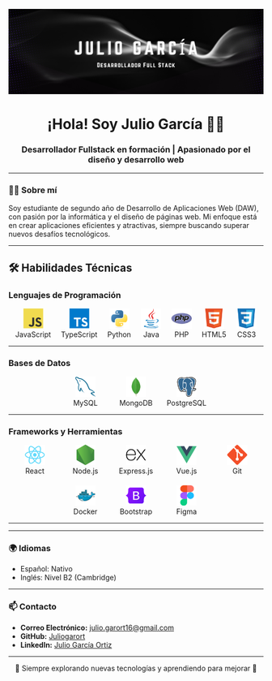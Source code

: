 <!-- Banner -->
<p align="center">
  <img src="JulioGarcía.png" alt="Banner_JGO">
</p>

<h1 align="center">¡Hola! Soy Julio García 🖖🏼</h1>
<h3 align="center">Desarrollador Fullstack en formación | Apasionado por el diseño y desarrollo web</h3>

---

### 👨‍💻 **Sobre mí**
Soy estudiante de segundo año de Desarrollo de Aplicaciones Web (DAW), con pasión por la informática y el diseño de páginas web. Mi enfoque está en crear aplicaciones eficientes y atractivas, siempre buscando superar nuevos desafíos tecnológicos.

---
## 🛠️ Habilidades Técnicas

### Lenguajes de Programación
<div style="display: flex; flex-direction: row; flex-wrap: wrap; gap: 20px; justify-content: center; align-items: center;">
  <div style="text-align: center;">
    <img src="https://raw.githubusercontent.com/devicons/devicon/master/icons/javascript/javascript-original.svg" alt="JavaScript" width="40" height="40">
    <div>JavaScript</div>
  </div>
  <div style="text-align: center;">
    <img src="https://raw.githubusercontent.com/devicons/devicon/master/icons/typescript/typescript-original.svg" alt="TypeScript" width="40" height="40">
    <div>TypeScript</div>
  </div>
  <div style="text-align: center;">
    <img src="https://raw.githubusercontent.com/devicons/devicon/master/icons/python/python-original.svg" alt="Python" width="40" height="40">
    <div>Python</div>
  </div>
  <div style="text-align: center;">
    <img src="https://raw.githubusercontent.com/devicons/devicon/master/icons/java/java-original.svg" alt="Java" width="40" height="40">
    <div>Java</div>
  </div>
  <div style="text-align: center;">
    <img src="https://raw.githubusercontent.com/devicons/devicon/master/icons/php/php-original.svg" alt="PHP" width="40" height="40">
    <div>PHP</div>
  </div>
  <div style="text-align: center;">
    <img src="https://raw.githubusercontent.com/devicons/devicon/master/icons/html5/html5-original.svg" alt="HTML5" width="40" height="40">
    <div>HTML5</div>
  </div>
  <div style="text-align: center;">
    <img src="https://raw.githubusercontent.com/devicons/devicon/master/icons/css3/css3-original.svg" alt="CSS3" width="40" height="40">
    <div>CSS3</div>
  </div>
</div>


---

### Bases de Datos
<div style="display: flex; flex-wrap: wrap; gap: 20px; justify-content: center; align-items: center;">
  <div style="text-align: center; width: 80px;">
    <img src="https://raw.githubusercontent.com/devicons/devicon/master/icons/mysql/mysql-original.svg" alt="MySQL" width="40" height="40">
    <div>MySQL</div>
  </div>
  <div style="text-align: center; width: 80px;">
    <img src="https://raw.githubusercontent.com/devicons/devicon/master/icons/mongodb/mongodb-original.svg" alt="MongoDB" width="40" height="40">
    <div>MongoDB</div>
  </div>
  <div style="text-align: center; width: 80px;">
    <img src="https://raw.githubusercontent.com/devicons/devicon/master/icons/postgresql/postgresql-original.svg" alt="PostgreSQL" width="40" height="40">
    <div>PostgreSQL</div>
  </div>
</div>

---

### Frameworks y Herramientas
<div style="display: flex; flex-wrap: wrap; gap: 20px; justify-content: center; align-items: center;">
  <div style="text-align: center; width: 80px;">
    <img src="https://raw.githubusercontent.com/devicons/devicon/master/icons/react/react-original.svg" alt="React" width="40" height="40">
    <div>React</div>
  </div>
  <div style="text-align: center; width: 80px;">
    <img src="https://raw.githubusercontent.com/devicons/devicon/master/icons/nodejs/nodejs-original.svg" alt="Node.js" width="40" height="40">
    <div>Node.js</div>
  </div>
  <div style="text-align: center; width: 80px;">
    <img src="https://raw.githubusercontent.com/devicons/devicon/master/icons/express/express-original.svg" alt="Express.js" width="40" height="40">
    <div>Express.js</div>
  </div>
  <div style="text-align: center; width: 80px;">
    <img src="https://raw.githubusercontent.com/devicons/devicon/master/icons/vuejs/vuejs-original.svg" alt="Vue.js" width="40" height="40">
    <div>Vue.js</div>
  </div>
  <div style="text-align: center; width: 80px;">
    <img src="https://raw.githubusercontent.com/devicons/devicon/master/icons/git/git-original.svg" alt="Git" width="40" height="40">
    <div>Git</div>
  </div>
  <div style="text-align: center; width: 80px;">
    <img src="https://raw.githubusercontent.com/devicons/devicon/master/icons/docker/docker-original.svg" alt="Docker" width="40" height="40">
    <div>Docker</div>
  </div>
  <div style="text-align: center; width: 80px;">
    <img src="https://raw.githubusercontent.com/devicons/devicon/master/icons/bootstrap/bootstrap-original.svg" alt="Bootstrap" width="40" height="40">
    <div>Bootstrap</div>
  </div>
  <div style="text-align: center; width: 80px;">
    <img src="https://raw.githubusercontent.com/devicons/devicon/master/icons/figma/figma-original.svg" alt="Figma" width="40" height="40">
    <div>Figma</div>
  </div>
</div>

---





---

### 🌍 **Idiomas**
- Español: Nativo  
- Inglés: Nivel B2 (Cambridge)

---

### 📫 **Contacto**
- **Correo Electrónico:** julio.garort16@gmail.com  
- **GitHub:** [Juliogarort](https://github.com/Juliogarort)  
- **LinkedIn:** [Julio García Ortiz](https://www.linkedin.com/in/julio-garc%C3%ADa-ortiz-742012237/)  

---

<p align="center">
  🚀 Siempre explorando nuevas tecnologías y aprendiendo para mejorar 🌟
</p>

